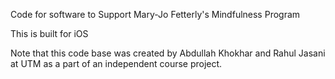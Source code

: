 
Code for software to Support Mary-Jo Fetterly's Mindfulness Program

This is built for iOS

Note that this code base was created by Abdullah Khokhar and Rahul Jasani at UTM as a part of an independent course project.
